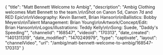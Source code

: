 {
    "title": "Matt Bennett Welcome to Ambig",
    "description": "Ambig Clothing welcomes Matt Bennett to the team.\n\nShot on Canon 5d, Canon 7d and RED Epic\n\nVideography: Kevin Barnett, Brian Hanson\n\nBallistics: Bobby Meyers\n\nTalent Management: Brian Young\n\nArtwork\/Concept\/Edit: Brian Hanson\n\nLogos\/illustrations: Teddy Kelly\n\nSong: Suede, \"Daddy's Speeding\"",
    "channelid": "168547",
    "videoid": "170313",
    "date_created": "1401311319",
    "date_modified": "1470249979",
    "type": "captivate",
    "layout": "channelVideo",
    "url": "\/ambig\/matt-bennett-welcome-to-ambig\/168547-170313"
}